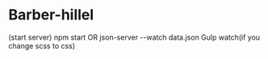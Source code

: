 # Barber-hillel
(start server) npm start OR json-server --watch data.json 
Gulp watch(if you change scss to css)
